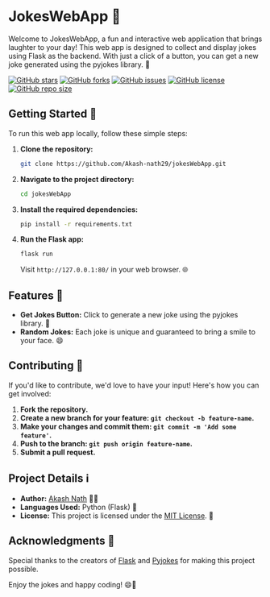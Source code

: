 # JokesWebApp 🤣

Welcome to JokesWebApp, a fun and interactive web application that brings laughter to your day! This web app is designed to collect and display jokes using Flask as the backend. With just a click of a button, you can get a new joke generated using the pyjokes library. 🚀

[![GitHub stars](https://img.shields.io/github/stars/Akash-nath29/jokesWebApp.svg)](https://github.com/Akash-nath29/jokesWebApp/stargazers)
[![GitHub forks](https://img.shields.io/github/forks/Akash-nath29/jokesWebApp.svg)](https://github.com/Akash-nath29/jokesWebApp/network)
[![GitHub issues](https://img.shields.io/github/issues/Akash-nath29/jokesWebApp.svg)](https://github.com/Akash-nath29/jokesWebApp/issues)
[![GitHub license](https://img.shields.io/github/license/Akash-nath29/jokesWebApp.svg)](https://github.com/Akash-nath29/jokesWebApp/blob/main/LICENSE)
[![GitHub repo size](https://img.shields.io/github/repo-size/Akash-nath29/jokesWebApp.svg)](https://github.com/Akash-nath29/jokesWebApp)

## Getting Started 🚦

To run this web app locally, follow these simple steps:

1. **Clone the repository:**

    ```bash
    git clone https://github.com/Akash-nath29/jokesWebApp.git
    ```

2. **Navigate to the project directory:**

    ```bash
    cd jokesWebApp
    ```

3. **Install the required dependencies:**

    ```bash
    pip install -r requirements.txt
    ```

4. **Run the Flask app:**

    ```bash
    flask run
    ```

    Visit `http://127.0.0.1:80/` in your web browser. 🌐

## Features 🌟

- **Get Jokes Button:** Click to generate a new joke using the pyjokes library. 🔄
- **Random Jokes:** Each joke is unique and guaranteed to bring a smile to your face. 😄

## Contributing 🤝

If you'd like to contribute, we'd love to have your input! Here's how you can get involved:

1. **Fork the repository.**
2. **Create a new branch for your feature: `git checkout -b feature-name`.**
3. **Make your changes and commit them: `git commit -m 'Add some feature'`.**
4. **Push to the branch: `git push origin feature-name`.**
5. **Submit a pull request.**

## Project Details ℹ️

- **Author:** [Akash Nath](https://github.com/Akash-nath29) 👨‍💻
- **Languages Used:** Python (Flask) 🐍
- **License:** This project is licensed under the [MIT License](https://github.com/Akash-nath29/jokesWebApp/blob/main/LICENSE). 📜

## Acknowledgments 🙌

Special thanks to the creators of [Flask](https://flask.palletsprojects.com/en/3.0.x/) and [Pyjokes](https://pyjok.es/) for making this project possible.

Enjoy the jokes and happy coding! 😄🎉